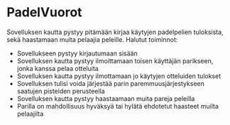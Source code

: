 # PadelVuorot
Sovelluksen kautta pystyy pitämään kirjaa käytyjen padelpelien tuloksista, sekä haastamaan muita pelaajia peleille.
Halutut toiminnot:
- Sovellukseen pystyy kirjautumaan sisään 
- Sovelluksen kautta pystyy ilmoittamaan toisen käyttäjän parikseen, jonka kanssa pelaa otteluita
- Sovelluksen kautta pystyy ilmottamaan jo käytyjen otteluiden tulokset
- Sovelluksen tulisi voida järjestää parin paremmuusjärjestykseen saatujen pisteiden perusteella
- Sovelluksen kautta pystyy haastaamaan muita pareja peleilla
- Parilla on mahdollisuus hyväksyä tai hylätä ehdotetut haasteet muilta pelaajilta

